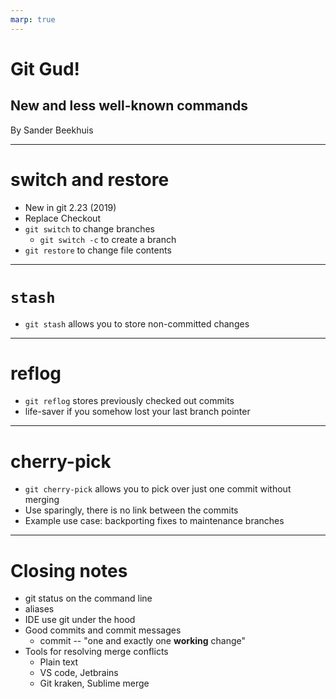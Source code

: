 ```yaml
---
marp: true
---
```


# Git Gud!
## New and less well-known commands

By Sander Beekhuis

---
# switch and restore
- New in git 2.23 (2019)
- Replace Checkout
- `git switch` to change branches
    - `git switch -c` to create a branch
- `git restore` to change file contents

---
# `stash`
- `git stash` allows you to store non-committed changes

---

# reflog

- `git reflog` stores previously checked out commits 
- life-saver if you somehow lost your last branch pointer


---
# cherry-pick
- `git cherry-pick` allows you to pick over just one commit without merging
- Use sparingly, there is no link between the commits
- Example use case: backporting fixes to maintenance branches

<!-- But starting your branch at the right spot may be better -->
---

# Closing notes

- git status on the command line
- aliases 
- IDE use git under the hood
- Good commits and commit messages
    - commit -- "one and exactly one **working** change"
- Tools for resolving merge conflicts
    - Plain text
    - VS code, Jetbrains
    - Git kraken, Sublime merge




